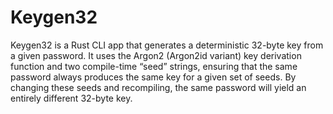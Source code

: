 # Keygen32


Keygen32 is a Rust CLI app that generates a deterministic 32-byte key from a given password. It uses the Argon2 (Argon2id variant) key derivation function and two compile-time “seed” strings, ensuring that the same password always produces the same key for a given set of seeds. By changing these seeds and recompiling, the same password will yield an entirely different 32-byte key. 
